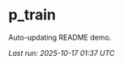 # p_train

Auto-updating README demo.

<!--START_SECTION:status-->
_Last run: 2025-10-17 01:37 UTC_
<!--END_SECTION:status-->


























































































































































































































































































































































































































































































































































































































































































































































































































































































































































































































































































































































































































































































































































